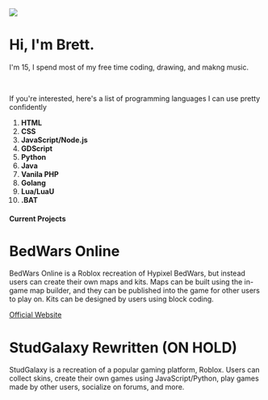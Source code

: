 <html>
  <body>
    <img src="https://cdn1.epicgames.com/ue/product/Screenshot/11-1920x1080-fd01499fbe14e9949a692881b1acee1b.png?resize=1&w=1920">
    <h1>Hi, I'm Brett.</h1>
    <p>I'm 15, I spend most of my free time coding, drawing, and makng music.</p>
    <br>
    <p>If you're interested, here's a list of programming languages I can use pretty confidently</p>
    <ol>
      <li><b>HTML</b></li>
      <li><b>CSS</b></li>
      <li><b>JavaScript/Node.js</b></li>
      <li><b>GDScript</b></li>
      <li><b>Python</b></li>
<li><b>Java</b></li>
<li><b>Vanila PHP</b></li>
      <li><b>Golang</b></li>
      <li><b>Lua/LuaU</b></li>
      <li><b>.BAT</b></li>
    </ol>
    <h4>Current Projects</h4>
    <h1>BedWars Online</h1>
    <p>BedWars Online is a Roblox recreation of Hypixel BedWars, but instead users can create their own maps and kits. Maps can be built using the in-game map builder, and they can be published into the game for other users to play on. Kits can be designed by users using block coding.</p>

<a href="https://bedwars.online">Official Website</a>
<br>
<h1>StudGalaxy Rewritten (ON HOLD)</h1>
<p>StudGalaxy is a recreation of a popular gaming platform, Roblox. Users can collect skins, create their own games using JavaScript/Python, play games made by other users, socialize on forums, and more.</p>
  </body>
</html>


<!--
**PlasmaticSquid/PlasmaticSquid** is a ✨ _special_ ✨ repository because its `README.md` (this file) appears on your GitHub profile.

Here are some ideas to get you started:

- 🔭 I’m currently working on ...
- 🌱 I’m currently learning ...
- 👯 I’m looking to collaborate on ...
- 🤔 I’m looking for help with ...
- 💬 Ask me about ...
- 📫 How to reach me: ...
- 😄 Pronouns: ...
- ⚡ Fun fact: ...
-->
